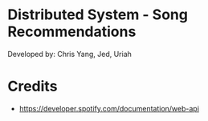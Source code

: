 # Distributed System - Song Recommendations


Developed by: Chris Yang, Jed, Uriah

##

# Credits
* https://developer.spotify.com/documentation/web-api
